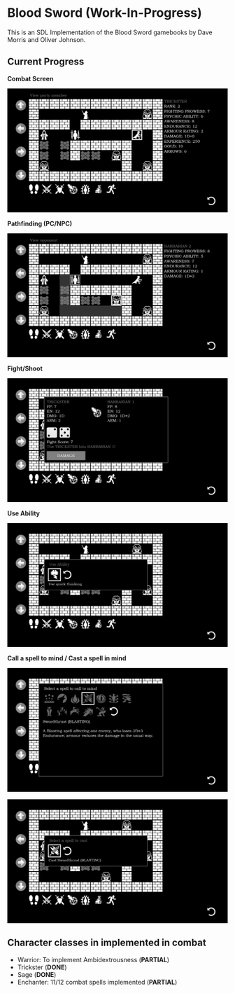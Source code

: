# Blood Sword (Work-In-Progress)

This is an SDL Implementation of the Blood Sword gamebooks by Dave Morris and Oliver Johnson.

## Current Progress

**Combat Screen**

![Combat Screen](/screenshots/combat-screen.png)

**Pathfinding (PC/NPC)**

![Pathfinding](/screenshots/pathfinding.png)

**Fight/Shoot**

![Fight/Shoot](/screenshots/shoot.png)

**Use Ability**

![Use Ability](/screenshots/use-ability.png)

**Call a spell to mind / Cast a spell in mind**

![Call a spell to mind](/screenshots/call-to-mind.png)

![Cast a spell in mind](/screenshots/cast-spell.png)

## Character classes in implemented in combat

- Warrior: To implement Ambidextrousness (**PARTIAL**)
- Trickster (**DONE**)
- Sage (**DONE**)
- Enchanter: 11/12 combat spells implemented (**PARTIAL**)
